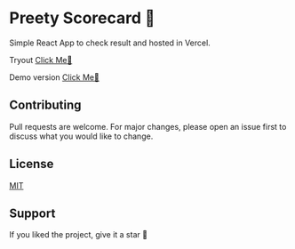 Preety Scorecard 📝
===
Simple React App to check result and hosted in Vercel. 

Tryout [Click Me👀](https://preety-scorecard-frontend.vercel.app/) 

Demo version [Click Me🎫](https://preety-scorecard-frontend-test.vercel.app/)

## Contributing
Pull requests are welcome. For major changes, please open an issue first
to discuss what you would like to change. 

## License
[MIT](https://choosealicense.com/licenses/mit/)

## Support
If you liked the project, give it a star 🌟
